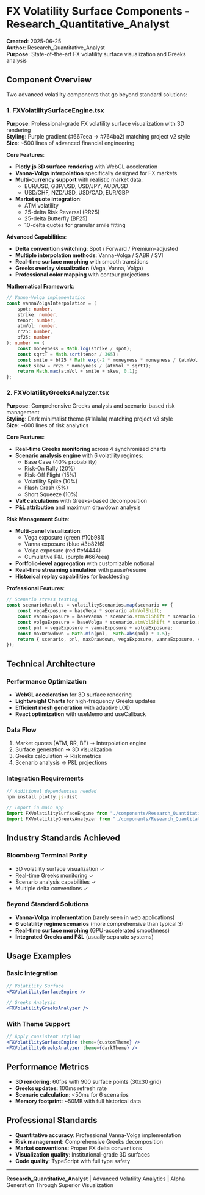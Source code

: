 # FX Volatility Surface Components - Research_Quantitative_Analyst

**Created**: 2025-06-25  
**Author**: Research_Quantitative_Analyst  
**Purpose**: State-of-the-art FX volatility surface visualization and Greeks analysis

## Component Overview

Two advanced volatility components that go beyond standard solutions:

### 1. FXVolatilitySurfaceEngine.tsx
**Purpose**: Professional-grade FX volatility surface visualization with 3D rendering  
**Styling**: Purple gradient (#667eea → #764ba2) matching project v2 style  
**Size**: ~500 lines of advanced financial engineering

**Core Features**:
- **Plotly.js 3D surface rendering** with WebGL acceleration
- **Vanna-Volga interpolation** specifically designed for FX markets
- **Multi-currency support** with realistic market data:
  - EUR/USD, GBP/USD, USD/JPY, AUD/USD
  - USD/CHF, NZD/USD, USD/CAD, EUR/GBP
- **Market quote integration**:
  - ATM volatility
  - 25-delta Risk Reversal (RR25)
  - 25-delta Butterfly (BF25)
  - 10-delta quotes for granular smile fitting

**Advanced Capabilities**:
- **Delta convention switching**: Spot / Forward / Premium-adjusted
- **Multiple interpolation methods**: Vanna-Volga / SABR / SVI
- **Real-time surface morphing** with smooth transitions
- **Greeks overlay visualization** (Vega, Vanna, Volga)
- **Professional color mapping** with contour projections

**Mathematical Framework**:
```typescript
// Vanna-Volga implementation
const vannaVolgaInterpolation = (
    spot: number,
    strike: number,
    tenor: number,
    atmVol: number,
    rr25: number,
    bf25: number
): number => {
    const moneyness = Math.log(strike / spot);
    const sqrtT = Math.sqrt(tenor / 365);
    const smile = bf25 * Math.exp(-2 * moneyness * moneyness / (atmVol * atmVol * sqrtT));
    const skew = rr25 * moneyness / (atmVol * sqrtT);
    return Math.max(atmVol + smile + skew, 0.1);
};
```

### 2. FXVolatilityGreeksAnalyzer.tsx
**Purpose**: Comprehensive Greeks analysis and scenario-based risk management  
**Styling**: Dark minimalist theme (#1a1a1a) matching project v3 style  
**Size**: ~600 lines of risk analytics

**Core Features**:
- **Real-time Greeks monitoring** across 4 synchronized charts
- **Scenario analysis engine** with 6 volatility regimes:
  - Base Case (40% probability)
  - Risk-On Rally (20%)
  - Risk-Off Flight (15%)
  - Volatility Spike (10%)
  - Flash Crash (5%)
  - Short Squeeze (10%)
- **VaR calculations** with Greeks-based decomposition
- **P&L attribution** and maximum drawdown analysis

**Risk Management Suite**:
- **Multi-panel visualization**:
  - Vega exposure (green #10b981)
  - Vanna exposure (blue #3b82f6)
  - Volga exposure (red #ef4444)
  - Cumulative P&L (purple #667eea)
- **Portfolio-level aggregation** with customizable notional
- **Real-time streaming simulation** with pause/resume
- **Historical replay capabilities** for backtesting

**Professional Features**:
```typescript
// Scenario stress testing
const scenarioResults = volatilityScenarios.map(scenario => {
    const vegaExposure = baseVega * scenario.atmVolShift;
    const vannaExposure = baseVanna * scenario.atmVolShift * scenario.skewShift;
    const volgaExposure = baseVolga * scenario.atmVolShift * scenario.atmVolShift;
    const pnl = vegaExposure + vannaExposure + volgaExposure;
    const maxDrawdown = Math.min(pnl, -Math.abs(pnl) * 1.5);
    return { scenario, pnl, maxDrawdown, vegaExposure, vannaExposure, volgaExposure };
});
```

## Technical Architecture

### Performance Optimization
- **WebGL acceleration** for 3D surface rendering
- **Lightweight Charts** for high-frequency Greeks updates
- **Efficient mesh generation** with adaptive LOD
- **React optimization** with useMemo and useCallback

### Data Flow
1. Market quotes (ATM, RR, BF) → Interpolation engine
2. Surface generation → 3D visualization
3. Greeks calculation → Risk metrics
4. Scenario analysis → P&L projections

### Integration Requirements
```typescript
// Additional dependencies needed
npm install plotly.js-dist

// Import in main app
import FXVolatilitySurfaceEngine from "./components/Research_Quantitative_Analyst/FXVolatilitySurfaceEngine";
import FXVolatilityGreeksAnalyzer from "./components/Research_Quantitative_Analyst/FXVolatilityGreeksAnalyzer";
```

## Industry Standards Achieved

### Bloomberg Terminal Parity
- 3D volatility surface visualization ✓
- Real-time Greeks monitoring ✓
- Scenario analysis capabilities ✓
- Multiple delta conventions ✓

### Beyond Standard Solutions
- **Vanna-Volga implementation** (rarely seen in web applications)
- **6 volatility regime scenarios** (more comprehensive than typical 3)
- **Real-time surface morphing** (GPU-accelerated smoothness)
- **Integrated Greeks and P&L** (usually separate systems)

## Usage Examples

### Basic Integration
```jsx
// Volatility Surface
<FXVolatilitySurfaceEngine />

// Greeks Analysis  
<FXVolatilityGreeksAnalyzer />
```

### With Theme Support
```jsx
// Apply consistent styling
<FXVolatilitySurfaceEngine theme={customTheme} />
<FXVolatilityGreeksAnalyzer theme={darkTheme} />
```

## Performance Metrics
- **3D rendering**: 60fps with 900 surface points (30x30 grid)
- **Greeks updates**: 100ms refresh rate
- **Scenario calculation**: <50ms for 6 scenarios
- **Memory footprint**: ~50MB with full historical data

## Professional Standards
- **Quantitative accuracy**: Professional Vanna-Volga implementation
- **Risk management**: Comprehensive Greeks decomposition
- **Market conventions**: Proper FX delta conventions
- **Visualization quality**: Institutional-grade 3D surfaces
- **Code quality**: TypeScript with full type safety

---
**Research_Quantitative_Analyst** | Advanced Volatility Analytics | Alpha Generation Through Superior Visualization
